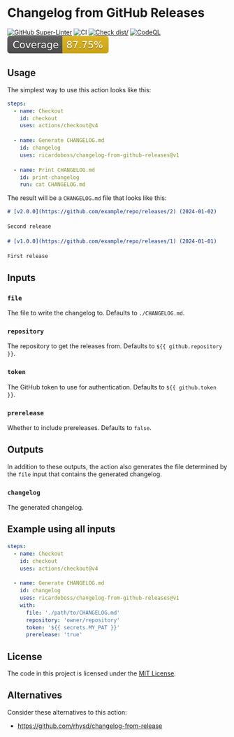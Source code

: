# Changelog from GitHub Releases

[![GitHub Super-Linter](https://github.com/ricardoboss/changelog-from-github-releases/actions/workflows/linter.yml/badge.svg)](https://github.com/super-linter/super-linter)
![CI](https://github.com/ricardoboss/changelog-from-github-releases/actions/workflows/ci.yml/badge.svg)
[![Check dist/](https://github.com/ricardoboss/changelog-from-github-releases/actions/workflows/check-dist.yml/badge.svg)](https://github.com/ricardoboss/changelog-from-github-releases/actions/workflows/check-dist.yml)
[![CodeQL](https://github.com/ricardoboss/changelog-from-github-releases/actions/workflows/codeql-analysis.yml/badge.svg)](https://github.com/ricardoboss/changelog-from-github-releases/actions/workflows/codeql-analysis.yml)
[![Coverage](./badges/coverage.svg)](./badges/coverage.svg)

## Usage

The simplest way to use this action looks like this:

```yaml
steps:
  - name: Checkout
    id: checkout
    uses: actions/checkout@v4

  - name: Generate CHANGELOG.md
    id: changelog
    uses: ricardoboss/changelog-from-github-releases@v1

  - name: Print CHANGELOG.md
    id: print-changelog
    run: cat CHANGELOG.md
```

The result will be a `CHANGELOG.md` file that looks like this:

```markdown
# [v2.0.0](https://github.com/example/repo/releases/2) (2024-01-02)

Second release

# [v1.0.0](https://github.com/example/repo/releases/1) (2024-01-01)

First release
```

## Inputs

### `file`

The file to write the changelog to. Defaults to `./CHANGELOG.md`.

### `repository`

The repository to get the releases from. Defaults to `${{ github.repository }}`.

### `token`

The GitHub token to use for authentication. Defaults to `${{ github.token }}`.

### `prerelease`

Whether to include prereleases. Defaults to `false`.

## Outputs

In addition to these outputs, the action also generates the file determined by
the `file` input that contains the generated changelog.

### `changelog`

The generated changelog.

## Example using all inputs

```yaml
steps:
  - name: Checkout
    id: checkout
    uses: actions/checkout@v4

  - name: Generate CHANGELOG.md
    id: changelog
    uses: ricardoboss/changelog-from-github-releases@v1
    with:
      file: './path/to/CHANGELOG.md'
      repository: 'owner/repository'
      token: '${{ secrets.MY_PAT }}'
      prerelease: 'true'
```

## License

The code in this project is licensed under the [MIT License](./LICENSE).

## Alternatives

Consider these alternatives to this action:

- https://github.com/rhysd/changelog-from-release
